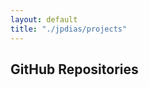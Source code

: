 ```yaml
---
layout: default
title: "./jpdias/projects"
---
```


## GitHub Repositories

<div class="projects">

<ul class="projects-ul">
</ul>

<script>
    const classes = {
        a: "projects-a",
        li: "projects-li",
        ul: "projects-ul",
        lang: "projects-lang",
        desc: "projects-desc"
    };

    const username = "jpdias";

    const repoXHR = new XMLHttpRequest();

    function populate() {
        const repos = JSON.parse(this.response);
        const ul = document.getElementsByClassName(classes.ul)[0];

        for (var i = 0, len = repos.length; i < len; i++) {
            if (repos[i].stargazers_count > 1 ||  repos[i].forks > 1) {
                const li = document.createElement("li");
                const a = document.createElement("a");
                const p = document.createElement("p");
                const p2 = document.createElement("p");
                
                li.className = classes.li;
                
                a.className = classes.a;
                a.href = repos[i].html_url;
                a.innerText = repos[i].name;
                
                p.className = classes.lang;
                p.innerText = repos[i].language || " ";
                
                p2.className = classes.desc;
                p2.innerText = repos[i].description;
                
                ul.appendChild(li)
                .appendChild(a)
                .appendChild(p)
                .appendChild(p2);
            }
        }
    }

    repoXHR.open(
        "GET",
        'https://api.github.com/users/' + username + '/repos?sort=updated&type=all',
        true
    );
    repoXHR.addEventListener("load", populate);
    repoXHR.send();

</script>

</div>
